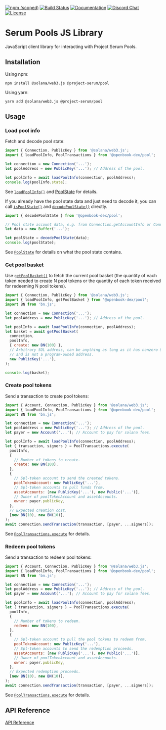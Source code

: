 [![npm (scoped)](https://img.shields.io/npm/v/@project-serum/pool)](https://www.npmjs.com/package/@project-serum/pool)
[![Build Status](https://travis-ci.com/project-serum/serum-ts.svg?branch=master)](https://travis-ci.com/project-serum/serum-ts)
[![Documentation](https://img.shields.io/badge/typedoc-documentation-blue)](https://project-serum.github.io/serum-ts/pool/modules/_index_.html)
[![Discord Chat](https://img.shields.io/discord/739225212658122886?color=blueviolet)](https://discord.com/channels/739225212658122886)
[![License](https://img.shields.io/github/license/project-serum/serum-dex?color=blue)](https://opensource.org/licenses/Apache-2.0)

# Serum Pools JS Library

JavaScript client library for interacting with Project Serum Pools.

## Installation

Using npm:

```
npm install @solana/web3.js @project-serum/pool
```

Using yarn:

```
yarn add @solana/web3.js @project-serum/pool
```

## Usage

### Load pool info

Fetch and decode pool state:

```js
import { Connection, PublicKey } from '@solana/web3.js';
import { loadPoolInfo, PoolTransactions } from '@openbook-dex/pool';

let connection = new Connection('...');
let poolAddress = new PublicKey('...'); // Address of the pool.

let poolInfo = await loadPoolInfo(connection, poolAddress);
console.log(poolInfo.state);
```

See [`loadPoolInfo()`](https://project-serum.github.io/serum-ts/pool/modules/_index_.html#loadpoolinfo) and [PoolState](https://project-serum.github.io/serum-ts/pool/interfaces/_index_.poolstate.html) for details.

If you already have the pool state data and just need to decode it, you can
call [`isPoolState()`](https://project-serum.github.io/serum-ts/pool/modules/_index_.html#ispoolstate)
and [`decodePoolState()`](https://project-serum.github.io/serum-ts/pool/modules/_index_.html#decodepoolstate)
directly.

```js
import { decodePoolState } from '@openbook-dex/pool';

// Pool state account data, e.g. from Connection.getAccountInfo or Connection.onAccountChange
let data = new Buffer('...');

let poolState = decodePoolState(data);
console.log(poolState);
```

See [`PoolState`](https://project-serum.github.io/serum-ts/pool/interfaces/_index_.poolstate.html)
for details on what the pool state contains.

### Get pool basket

Use [`getPoolBasket()`](https://project-serum.github.io/serum-ts/pool/modules/_index_.html#getpoolbasket)
to fetch the current pool basket (the quantity of each token needed to create N pool tokens
or the quantity of each token received for redeeming N pool tokens).

```js
import { Connection, PublicKey } from '@solana/web3.js';
import { loadPoolInfo, getPoolBasket } from '@openbook-dex/pool';
import BN from 'bn.js';

let connection = new Connection('...');
let poolAddress = new PublicKey('...'); // Address of the pool.

let poolInfo = await loadPoolInfo(connection, poolAddress);
let basket = await getPoolBasket(
  connection,
  poolInfo,
  { create: new BN(100) },
  // Arbitrary SOL address, can be anything as long as it has nonzero SOL
  // and is not a program-owned address.
  new PublicKey('...'),
);

console.log(basket);
```

### Create pool tokens

Send a transaction to create pool tokens:

```js
import { Account, Connection, PublicKey } from '@solana/web3.js';
import { loadPoolInfo, PoolTransactions } from '@openbook-dex/pool';
import BN from 'bn.js';

let connection = new Connection('...');
let poolAddress = new PublicKey('...'); // Address of the pool.
let payer = new Account('...'); // Account to pay for solana fees.

let poolInfo = await loadPoolInfo(connection, poolAddress);
let { transaction, signers } = PoolTransactions.execute(
  poolInfo,
  {
    // Number of tokens to create.
    create: new BN(100),
  },
  {
    // Spl-token account to send the created tokens.
    poolTokenAccount: new PublicKey('...'),
    // Spl-token accounts to pull funds from.
    assetAccounts: [new PublicKey('...'), new Public('...')],
    // Owner of poolTokenAccount and assetAccounts.
    owner: payer.publicKey,
  },
  // Expected creation cost.
  [new BN(10), new BN(10)],
);
await connection.sendTransaction(transaction, [payer, ...signers]);
```

See [`PoolTransactions.execute`](https://project-serum.github.io/serum-ts/pool/classes/_index_.pooltransactions.html#execute) for details.

### Redeem pool tokens

Send a transaction to redeem pool tokens:

```js
import { Account, Connection, PublicKey } from '@solana/web3.js';
import { loadPoolInfo, PoolTransactions } from '@openbook-dex/pool';
import BN from 'bn.js';

let connection = new Connection('...');
let poolAddress = new PublicKey('...'); // Address of the pool.
let payer = new Account('...'); // Account to pay for solana fees.

let poolInfo = await loadPoolInfo(connection, poolAddress);
let { transaction, signers } = PoolTransactions.execute(
  poolInfo,
  {
    // Number of tokens to redeem.
    redeem: new BN(100),
  },
  {
    // Spl-token account to pull the pool tokens to redeem from.
    poolTokenAccount: new PublicKey('...'),
    // Spl-token accounts to send the redemption proceeds.
    assetAccounts: [new PublicKey('...'), new Public('...')],
    // Owner of poolTokenAccount and assetAccounts.
    owner: payer.publicKey,
  },
  // Expected redemption proceeds.
  [new BN(10), new BN(10)],
);
await connection.sendTransaction(transaction, [payer, ...signers]);
```

See [`PoolTransactions.execute`](https://project-serum.github.io/serum-ts/pool/classes/_index_.pooltransactions.html#execute) for details.

## API Reference

[API Reference](https://project-serum.github.io/serum-ts/pool/modules/_index_.html)
